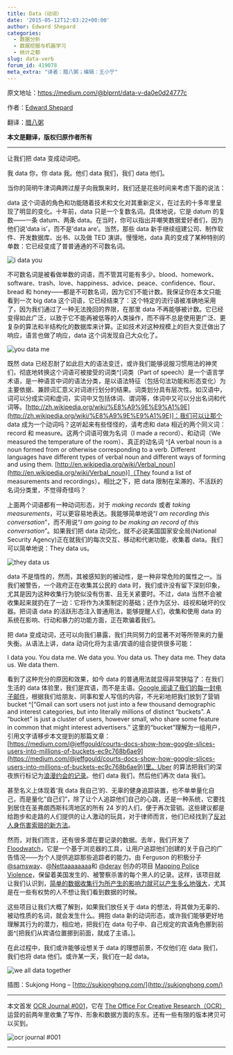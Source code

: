 ```yaml
---
title: Data（动词）
date: '2015-05-12T12:03:22+00:00'
author: Edward Shepard
categories:
  - 数据分析
  - 数据挖掘与机器学习
  - 统计之都
slug: data-verb
forum_id: 419078
meta_extra: "译者：腊八粥；编辑：王小宁"
---
```


原文地址：https://medium.com/@blprnt/data-v-da0e0d24777c

作者：[Edward Shepard](https://twitter.com/blprnt)  

翻译：[腊八粥](http://www.labazhou.net/2015/05/data-verb/)   

**本文是翻译，版权归原作者所有**

* * *

让我们把 data 变成动词吧。

我 data 你，你 data 我。他们 data 我们，我们 data 他们。

当你的简明牛津词典跨过屋子向我飘来时，我们还是花些时间来考虑下面的说法：

data 这个词语的角色和功能随着技术和文化对其重新定义，在过去的十多年里呈现了明显的变化。十年前，data 只是一个复数名词。具体地说，它是 datum 的复数——一条 datum、两条 data。在当时，你可以指出并嘲笑数据爱好者们，因为他们说‘data is’，而不是‘data are’。当然，那些 data 新手继续组建公司、制作软件、开发数据库、出书、以及做 TED 演讲。慢慢地，data 真的变成了某种特别的单数：它已经变成了普普通通的不可数名词。

![i data you](http://www.labazhou.net/wp-content/uploads/2015/05/i-data-you.jpeg)

<!--more-->不可数名词是被看做单数的词语，而不管其可能有多少。blood、homework、software、trash、love、happiness、advice、peace、confidence、flour、bread 和 honey——都是不可数名词，因为它们不能计数。我保证你在本文只能看到一次 big data 这个词语，它已经结束了：这个特定的流行语被准确地采用了，因为我们通过了一种无法挽回的界限，在那里 data 不再能够被计数。它已经变得如此广泛，以致于它不能再被低等的人类操作，而不得不总是使用更广泛、更复杂的算法和半结构化的数据库来计算。正如技术对这种规模上的巨大变迁做出了响应，语言也做了响应，data 这个词发现自己大众化了。

![you data me](http://www.labazhou.net/wp-content/uploads/2015/05/you-data-me.jpeg)

既然 data 已经忍耐了如此巨大的语法变迁，或许我们能够说服习惯用法的神灵们，彻底地转换这个词语可被接受的词类^[词类（Part of speech）是一个语言学术语，是一种语言中词的语法分类，是以语法特征（包括句法功能和形态变化）为主要依据、兼顾词汇意义对词进行划分的结果。词类划分具有层次性。如汉语中，词可以分成实词和虚词，实词中又包括体词、谓词等，体词中又可以分出名词和代词等。[http://zh.wikipedia.org/wiki/%E8%A9%9E%E9%A1%9E](http://zh.wikipedia.org/wiki/%E8%A9%9E%E9%A1%9E)]：我们可以让那个 data 成为一个动词吗？这听起来有些怪怪的，请考虑和 data 相近的两个同义词：record 和 measure。这两个词语可做为名词（I made a record）、和动词（We measured the temperature of the room）、真正的动名词
^[A verbal noun is a noun formed from or otherwise corresponding to a verb. Different languages have different types of verbal noun and different ways of forming and using them. [http://en.wikipedia.org/wiki/Verbal_noun](http://en.wikipedia.org/wiki/Verbal_noun)]（They found a list of measurements and recordings）。相比之下，把 data 限制在呆滞的、不活跃的名词分类里，不觉得奇怪吗？

上面两个词语都有一种动词形态，对于 _making records_ 或者 _taking measurements_，可以更容易地表达。我能够简单地说“_I am recording this conversation_”，而不用说“_I am going to be making an record of this conversation_”。如果我们把 data 动词化，就不必说美国国家安全局(National Security Agency)正在就我们的每次交互、移动和代谢功能，收集着 data。我们可以简单地说：They data us。

![they data us](http://www.labazhou.net/wp-content/uploads/2015/05/they-data-us.jpeg)

data 不是惰性的，然而，其被感知到的被动性，是一种非常危险的属性之一。当我们被警告，一个政府正在收集其公民的 data 时，我们或许没有留下深刻印象，尤其是因为这种收集行为貌似没有伤害、且无关紧要时。不过，data 当然不会被收集起来就扔在了一边：它将作为决策制定的基础；还作为区分、歧视和破坏的仪器。把词语 data 的活跃形态注入普通用法，能够提醒人们，收集和使用 data 的系统在影响、行动和暴力的功能方面，正在欺骗着我们。

把 data 变成动词，还可以向我们暴露，我们共同努力的显著不对等所带来的力量失衡。从语法上讲，data 动词化将为主语/宾语的组合提供很多可能：

I data you. You data me. We data you. You data us. They data me. They data us. We data them.

看到了这种充分的原因和效果，如今 data 的普通用法就显得非常狭隘了：在我们生活的 data 体验里，我们是宾语，而不是主语。[Google 阅读了我们的每一封电子邮件](https://medium.com/@jeffgould/courts-docs-show-how-google-slices-users-into-millions-of-buckets-ec9c768b6ae9)，根据我们给朋友、同事和爱人写信的内容，不光彩地把我们放到了营销 bucket ^[“Gmail can sort users not just into a few thousand demographic and interest categories, but into literally millions of distinct “buckets”. A “bucket” is just a cluster of users, however small, who share some feature in common that might interest advertisers.” 这里的“bucket”理解为一组用户，引用文字请移步本文提到的那篇文章：[https://medium.com/@jeffgould/courts-docs-show-how-google-slices-users-into-millions-of-buckets-ec9c768b6ae9](https://medium.com/@jeffgould/courts-docs-show-how-google-slices-users-into-millions-of-buckets-ec9c768b6ae9)]里。Uber 的算法把我们的深夜旅行标记为[浪漫约会的记录](http://www.whosdrivingyou.org/blog/ubers-deleted-rides-of-glory-blog-post)。他们 data 我们，然后他们再次 data 我们。

甚至名义上体现着‘我 data 我自己’的、无辜的健身追踪装置，也不单单量化自己，而是量化“自己们”，除了让个人追踪他们自己的心跳，还是一种系统，它要找到居住在圣弗朗西斯科湾地区的所有 24 岁的人们，便于再次营销。这些建议都是给跑步和走路的人们提供的让人激动的玩具，对于律师而言，他们已经找到了[反对人身伤害索赔的新方法](http://www.theatlantic.com/technology/archive/2014/11/when-fitbit-is-the-expert-witness/382936/)。

然而，对我们而言，还有很多潜在要记录的数据。去年，我们开发了 [Floodwatch](https://floodwatch.o-c-r.org/)，它是一个基于浏览器的工具，让用户追踪他们创建的关于自己的广告情况——为个人提供追踪那些追踪者的能力。由 Ferguson 的积极分子 [@samsway](http://twitter.com/samsway)、[@Nettaaaaaaaa](https://twitter.com/Nettaaaaaaaa)和 [@deray](http://twitter.com/deray) 创办的项目 [Mapping Police Violence](http://mappingpoliceviolence.org/)，保留着美国发生的、被警察杀害的每个黑人的记录。这样，该项目就让我们认识到，[简单的数据收集行为所产生的影响力就可以产生多么地强大](http://www.labazhou.net/2014/12/a-data-analysts-blog-is-transforming-how-new-yorkers-see-their-city/)，尤其是在一些有权势的人不想让我们看到数据的时候。

这些项目让我们大概了解到，如果我们放任关于 data 的想法，将其做为无辜的、被动性质的名词，就会发生什么。拥抱 data 新的动词形态，或许我们能够更好地理解其行为的潜力，相应地，把我们在 data 句子中、自己规定的宾语角色挪到前面^[把我们从宾语位置挪到前面，就成了主语。]。

在此过程中，我们或许能够设想关于 data 的理想前景，不仅他们在 data 我们，我们也将 data 他们。或许某一天，我们在一起 data。

![we all data together](http://www.labazhou.net/wp-content/uploads/2015/05/we-all-data-together.jpeg)

插图：Sukjong Hong – [http://sukjonghong.com/](http://sukjonghong.com/)

* * *

本文首发 [OCR Journal #001](http://journal.o-c-r.org/product/ocr-journal-001)，它在 [The Office For Creative Research（OCR）](http://o-c-r.org/) 运营的前两年里收集了写作、形象和数据方面的东东。还有一些有限的版本拷贝可以买到。

![ocr journal #001](http://www.labazhou.net/wp-content/uploads/2015/05/ocr-journal-001.jpeg)

* * *
